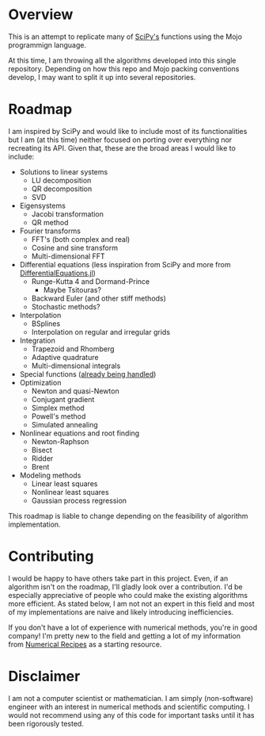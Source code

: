 # Overview 

This is an attempt to replicate many of [SciPy's](https://github.com/scipy/scipy) functions using the Mojo programmign language. 

At this time, I am throwing all the algorithms developed into this single repository. Depending on how this repo and Mojo packing conventions develop, I may want to split it up into several repositories.

# Roadmap 

I am inspired by SciPy and would like to include most of its functionalities but I am (at this time) neither focused on porting over everything nor recreating its API. Given that, these are the broad areas I would like to include: 

- Solutions to linear systems
    - LU decomposition
    - QR decomposition
    - SVD 
- Eigensystems
    - Jacobi transformation
    - QR method
- Fourier transforms
    - FFT's (both complex and real)
    - Cosine and sine transform
    - Multi-dimensional FFT
- Differential equations (less inspiration from SciPy and more from [DifferentialEquations.jl](https://github.com/SciML/DifferentialEquations.jl))
    - Runge-Kutta 4 and Dormand-Prince
        - Maybe Tsitouras?
    - Backward Euler (and other stiff methods)  
    - Stochastic methods?
- Interpolation
    - BSplines
    - Interpolation on regular and irregular grids
- Integration
    - Trapezoid and Rhomberg
    - Adaptive quadrature
    - Multi-dimensional integrals
- Special functions ([already being handled](https://github.com/leandrolcampos/specials/))
- Optimization
    - Newton and quasi-Newton
    - Conjugant gradient
    - Simplex method
    - Powell's method
    - Simulated annealing
- Nonlinear equations and root finding
    - Newton-Raphson
    - Bisect
    - Ridder
    - Brent 
- Modeling methods
    - Linear least squares
    - Nonlinear least squares
    - Gaussian process regression

This roadmap is liable to change depending on the feasibility of algorithm implementation. 


# Contributing

I would be happy to have others take part in this project. Even, if an algorithm isn't on the roadmap, I'll gladly look over a contribution. I'd be especially appreciative of people who could make the existing algorithms more efficient. As stated below, I am not not an expert in this field and most of my implementations are naive and likely introducing inefficiencies. 

If you don't have a lot of experience with numerical methods, you're in good company! I'm pretty new to the field and getting a lot of my information from [Numerical Recipes](https://numerical.recipes/book.html) as a starting resource.

# Disclaimer

I am not a computer scientist or mathematician. I am simply (non-software) engineer with an interest in numerical methods and scientific computing. I would not recommend using any of this code for important tasks until it has been rigorously tested.